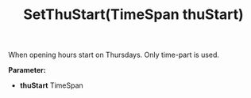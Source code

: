 ﻿---
uid: crmscript_ref_NSChatOpeningHours_SetThuStart
title: SetThuStart(TimeSpan thuStart)
intellisense: NSChatOpeningHours.SetThuStart
keywords: NSChatOpeningHours, GetThuStart
so.topic: reference
---

When opening hours start on Thursdays. Only time-part is used.

**Parameter:** 
 - **thuStart** TimeSpan


